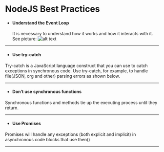 # NodeJS Best Practices

- #### Understand the Event Loop
     It is necessary to understand how it works and how it interacts with it. See picture:
     ![alt text](https://raw.githubusercontent.com/azat-co/nc-posts/master/how-event-loop-really-works/images/event-loop.png "Event Loop NodeJS")

***

- #### Use try-catch

Try-catch is a JavaScript language construct that you can use to catch exceptions in synchronous code. Use try-catch, for example, to handle file(JSON, org and other) parsing errors as shown below.

***

- #### Don’t use synchronous functions

Synchronous functions and methods tie up the executing process until they return.

***

- #### Use Promises

Promises will handle any exceptions (both explicit and implicit) in asynchronous code blocks that use then()

***
